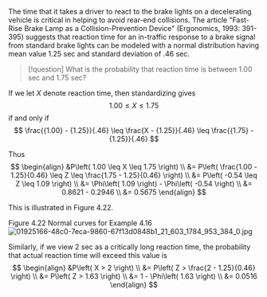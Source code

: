 The time that it takes a driver to react to the brake lights on a decelerating vehicle is critical in helping to avoid rear-end collisions. The article "Fast-Rise Brake Lamp as a Collision-Prevention Device" (Ergonomics, 1993: 391-395) suggests that reaction time for an in-traffic response to a brake signal from standard brake lights can be modeled with a normal distribution having mean value 1.25 sec and standard deviation of .46 sec. 

> [!question] 
> What is the probability that reaction time is between 1.00 sec and 1.75 sec? 

If we let $X$ denote reaction time, then standardizing gives
$$
{1.00} \leq X \leq {1.75}
$$
if and only if
$$
\frac{{1.00} - {1.25}}{.46} \leq \frac{X - {1.25}}{.46} \leq \frac{{1.75} - {1.25}}{.46}
$$

Thus
$$
\begin{align}
    &P\left( 1.00 \leq X \leq 1.75 \right) \\
    &= P\left( \frac{1.00 - 1.25}{0.46} \leq Z \leq \frac{1.75 - 1.25}{0.46} \right) \\
    &= P\left( -0.54 \leq Z \leq 1.09 \right) \\
    &= \Phi\left( 1.09 \right) - \Phi\left( -0.54 \right) \\
    &= 0.8621 - 0.2946 \\
    &= 0.5675
\end{align}
$$

This is illustrated in Figure 4.22. 

Figure 4.22 
Normal curves for Example 4.16
![01925166-48c0-7eca-9860-67f13d0848b1_21_603_1784_953_384_0.jpg](images/01925166-48c0-7eca-9860-67f13d0848b1_21_603_1784_953_384_0.jpg)

Similarly, if we view 2 sec as a critically long reaction time, the probability that actual reaction time will exceed this value is
$$
\begin{align}
    &P\left( X > 2 \right) \\
    &= P\left( Z > \frac{2 - 1.25}{0.46} \right) \\
    &= P\left( Z > 1.63 \right) \\
    &= 1 - \Phi\left( 1.63 \right) \\
    &= 0.0516
\end{align}
$$
